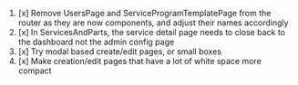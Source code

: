 1. [x] Remove UsersPage and ServiceProgramTemplatePage from the router as they are now components, and adjust their names accordingly
2. [x] In ServicesAndParts, the service detail page needs to close back to the dashboard not the admin config page
3. [x] Try modal based create/edit pages, or small boxes
4. [x] Make creation/edit pages that have a lot of white space more compact
